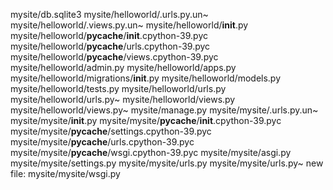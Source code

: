    mysite/db.sqlite3
   mysite/helloworld/.urls.py.un~
   mysite/helloworld/.views.py.un~
   mysite/helloworld/__init__.py
   mysite/helloworld/__pycache__/__init__.cpython-39.pyc
   mysite/helloworld/__pycache__/urls.cpython-39.pyc
   mysite/helloworld/__pycache__/views.cpython-39.pyc
   mysite/helloworld/admin.py
   mysite/helloworld/apps.py
   mysite/helloworld/migrations/__init__.py
   mysite/helloworld/models.py
   mysite/helloworld/tests.py
   mysite/helloworld/urls.py
   mysite/helloworld/urls.py~
   mysite/helloworld/views.py
   mysite/helloworld/views.py~
   mysite/manage.py
   mysite/mysite/.urls.py.un~
   mysite/mysite/__init__.py
   mysite/mysite/__pycache__/__init__.cpython-39.pyc
   mysite/mysite/__pycache__/settings.cpython-39.pyc
   mysite/mysite/__pycache__/urls.cpython-39.pyc
   mysite/mysite/__pycache__/wsgi.cpython-39.pyc
   mysite/mysite/asgi.py
   mysite/mysite/settings.py
   mysite/mysite/urls.py
   mysite/mysite/urls.py~
	new file:   mysite/mysite/wsgi.py

